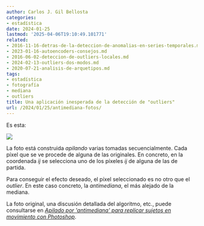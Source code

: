```yaml
---
author: Carlos J. Gil Bellosta
categories:
- estadística
date: 2024-01-25
lastmod: '2025-04-06T19:10:49.101771'
related:
- 2016-11-16-detras-de-la-deteccion-de-anomalias-en-series-temporales.md
- 2023-01-16-autoencoders-consejos.md
- 2016-06-02-deteccion-de-outliers-locales.md
- 2024-02-13-outliers-dos-modos.md
- 2020-07-21-analisis-de-arquetipos.md
tags:
- estadística
- fotografía
- mediana
- outliers
title: Una aplicación inesperada de la detección de "outliers"
url: /2024/01/25/antimediana-fotos/
---
```


Es esta:

![](/wp-uploads/2024/antimedianstacking512.jpg#center)

La foto está construida _apilando_ varias tomadas secuencialmente. Cada píxel que se ve procede de alguna de las originales. En concreto, en la coordenada $ij$ se selecciona uno de los píxeles $ij$ de alguna de las de partida.

Para conseguir el efecto deseado, el píxel seleccionado es no otro que el _outlier_. En este caso concreto, la _antimediana_, el más alejado de la mediana.

La foto original, una discusión detallada del algoritmo, etc., puede consultarse en
[_Apilado por 'antimediana' para replicar sujetos en movimiento con Photoshop_](https://www.overfitting.net/2022/11/apilado-por-antimediana-para-replicar_18.html).